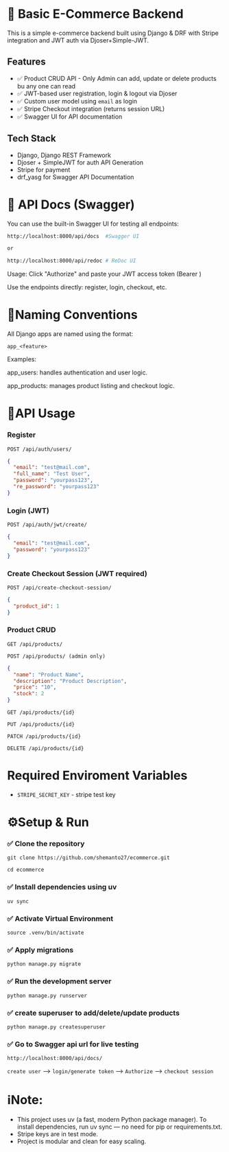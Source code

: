 # 🛒 Basic E-Commerce Backend

This is a simple e-commerce backend built using Django & DRF with Stripe integration and JWT auth via Djoser+Simple-JWT.

## Features

- ✅ Product CRUD API - Only Admin can add, update or delete products bu any one can read
- ✅ JWT-based user registration, login & logout via Djoser
- ✅ Custom user model using `email` as login
- ✅ Stripe Checkout integration (returns session URL)
- ✅ Swagger UI for API documentation

## Tech Stack

- Django, Django REST Framework
- Djoser + SimpleJWT for auth API Generation
- Stripe for payment
- drf_yasg for Swagger API Documentation


# 📄 API Docs (Swagger)
You can use the built-in Swagger UI for testing all endpoints:

```bash
http://localhost:8000/api/docs  #Swagger UI

or

http://localhost:8000/api/redoc # ReDoc UI 

```
Usage:
Click "Authorize" and paste your JWT access token (Bearer <token>)

Use the endpoints directly: register, login, checkout, etc.

# 📍Naming Conventions

All Django apps are named using the format:

```
app_<feature>
```
Examples:

app_users: handles authentication and user logic.

app_products: manages product listing and checkout logic.




# 🔐API Usage

### Register
`POST /api/auth/users/`
```json
{
  "email": "test@mail.com",
  "full_name": "Test User",
  "password": "yourpass123",
  "re_password": "yourpass123"
}
```

### Login (JWT)
`POST /api/auth/jwt/create/`

```json
{
  "email": "test@mail.com",
  "password": "yourpass123"
}
```

### Create Checkout Session (JWT required)
`POST /api/create-checkout-session/`

```json
{
  "product_id": 1
}
```

### Product CRUD
`GET /api/products/`

`POST /api/products/ (admin only)`
```json
{
  "name": "Product Name",
  "description": "Product Description",
  "price": "10",
  "stock": 2
}
```
`GET /api/products/{id}`

`PUT /api/products/{id}`

`PATCH /api/products/{id}`

`DELETE /api/products/{id}`


# Required Enviroment Variables
- `STRIPE_SECRET_KEY` - stripe test key

# ⚙️Setup & Run
### ✅ Clone the repository
```git clone https://github.com/shemanto27/ecommerce.git```

```cd ecommerce```  

### ✅ Install dependencies using uv
```uv sync```

### ✅ Activate Virtual Environment
```source .venv/bin/activate```

### ✅ Apply migrations
```python manage.py migrate```

### ✅ Run the development server
```python manage.py runserver```

### ✅ create superuser to add/delete/update products
```python manage.py createsuperuser```

### ✅ Go to Swagger api url for live testing
```http://localhost:8000/api/docs/ ```

`create user` --> `login/generate token` --> `Authorize` --> `checkout session `

# ℹ️Note:
- This project uses uv (a fast, modern Python package manager). To install dependencies, run uv sync — no need for pip or requirements.txt.
- Stripe keys are in test mode.
- Project is modular and clean for easy scaling.